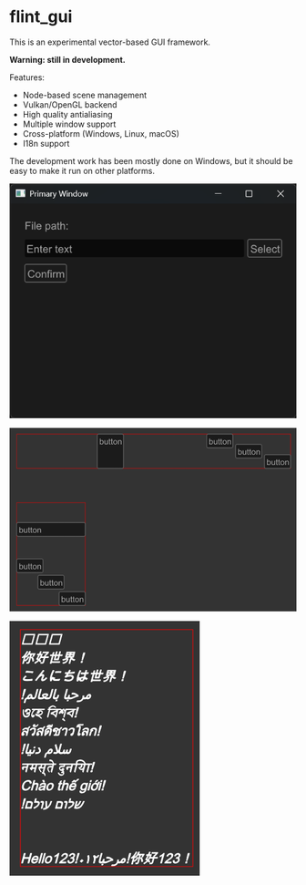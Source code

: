 # flint_gui

This is an experimental vector-based GUI framework.

**Warning: still in development.**

Features:

* Node-based scene management
* Vulkan/OpenGL backend
* High quality antialiasing
* Multiple window support
* Cross-platform (Windows, Linux, macOS)
* I18n support

The development work has been mostly done on Windows, but it should be easy to make
it run on other platforms.

![Example 1](screenshot_1.png)

![Example 2](screenshot_2.png)

![Example 2](screenshot_3.png)
